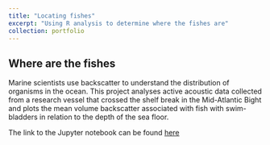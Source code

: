 ```yaml
---
title: "Locating fishes"
excerpt: "Using R analysis to determine where the fishes are"
collection: portfolio
---
```


##  Where are the fishes

Marine scientists use backscatter to understand the distribution of organisms in the ocean. This project analyses active acoustic data collected from a research vessel that crossed the shelf break in the Mid-Atlantic Bight and plots the mean volume backscatter associated with fish with swim-bladders in relation to the depth of the sea floor.

The link to the Jupyter notebook can be found [here](https://github.com/SucismitaChutia/Data-Science-Portfolio/blob/master/Where%20are%20the%20fishes/notebook.ipynb)
